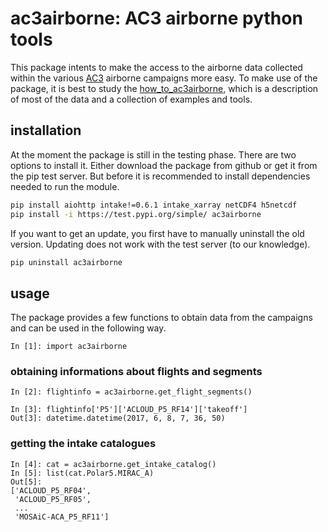 # ac3airborne: AC3 airborne python tools 

This package intents to make the access to the airborne data collected within the various [AC3](http://www.ac3-tr.de/) airborne campaigns more easy. To make use of the package, it is best to study the [how_to_ac3airborne](https://igmk.github.io/how_to_ac3airborne/intro.html), which is a description of most of the data and a collection of examples and tools.

## installation

At the moment the package is still in the testing phase. There are two options to install it. Either download the package from github or get it from the pip test server. But before it is recommended to install dependencies needed to run the module.

```bash
pip install aiohttp intake!=0.6.1 intake_xarray netCDF4 h5netcdf
pip install -i https://test.pypi.org/simple/ ac3airborne
```

If you want to get an update, you first have to manually uninstall the old version. Updating does not work with the test server (to our knowledge).

```bash
pip uninstall ac3airborne
```
## usage

The package provides a few functions to obtain data from the campaigns and can be used in the following way.

```ipython
In [1]: import ac3airborne
```

### obtaining informations about flights and segments

```ipython
In [2]: flightinfo = ac3airborne.get_flight_segments()

In [3]: flightinfo['P5']['ACLOUD_P5_RF14']['takeoff']
Out[3]: datetime.datetime(2017, 6, 8, 7, 36, 50)
```

### getting the intake catalogues

```ipython
In [4]: cat = ac3airborne.get_intake_catalog()
In [5]: list(cat.Polar5.MIRAC_A)                                                                                                                                                                                      
Out[5]: 
['ACLOUD_P5_RF04',
 'ACLOUD_P5_RF05',
 ...
 'MOSAiC-ACA_P5_RF11']
```